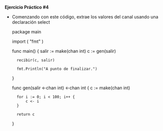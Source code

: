 **Ejercicio Práctico #4**

- Comenzando con este código, extrae los valores del canal usando una declaración select

    package main

    import (
        "fmt"
    )

    func main() {
        salir := make(chan int)
        c := gen(salir)

        recibir(c, salir)

        fmt.Println("A punto de finalizar.")
    }

    func gen(salir <-chan int) <-chan int {
        c := make(chan int)

        for i := 0; i < 100; i++ {
            c <- i
        }

        return c
    }